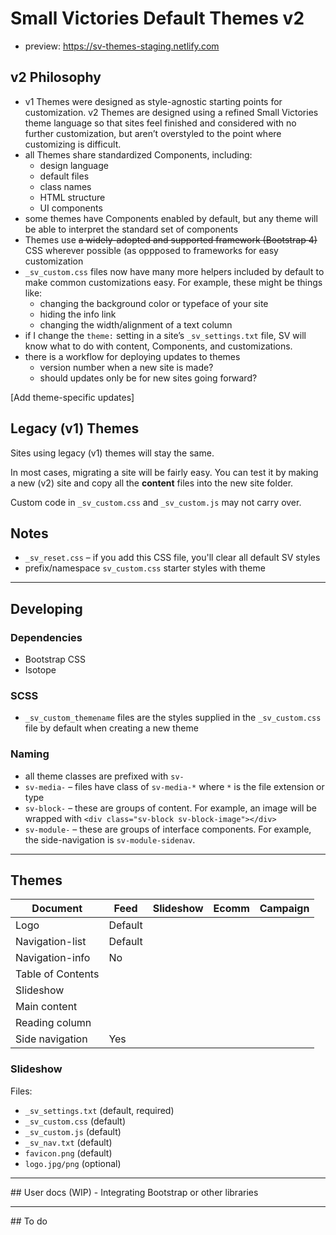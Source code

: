 # Small Victories Default Themes v2
+ preview: https://sv-themes-staging.netlify.com

## v2 Philosophy
+ v1 Themes were designed as style-agnostic starting points for customization. v2 Themes are designed using a refined Small Victories theme language so that sites feel finished and considered with no further customization, but aren’t overstyled to the point where customizing is difficult.
+ all Themes share standardized Components, including:
  + design language
  + default files
  + class names
  + HTML structure
  + UI components
+ some themes have Components enabled by default, but any theme will be able to interpret the standard set of components
+ Themes use ~~a widely-adopted and supported framework (Bootstrap 4)~~ CSS wherever possible (as oppposed to frameworks for easy customization
+ `_sv_custom.css` files now have many more helpers included by default to make common customizations easy. For example, these might be things like:
  + changing the background color or typeface of your site
  + hiding the info link
  + changing the width/alignment of a text column
+ if I change the `theme:` setting in a site’s `_sv_settings.txt` file, SV will know what to do with content, Components, and customizations.
+ there is a workflow for deploying updates to themes
  + version number when a new site is made?
  + should updates only be for new sites going forward?

[Add theme-specific updates]

## Legacy (v1) Themes
Sites using legacy (v1) themes will stay the same.

In most cases, migrating a site will be fairly easy. You can test it by making a new (v2) site and copy all the **content** files into the new site folder.

Custom code in `_sv_custom.css` and `_sv_custom.js` may not carry over.

## Notes
+ `_sv_reset.css` – if you add this CSS file, you'll clear all default SV styles
+ prefix/namespace `sv_custom.css` starter styles with theme

<hr>

## Developing

### Dependencies
- Bootstrap CSS
- Isotope

### SCSS
- `_sv_custom_themename` files are the styles supplied in the `_sv_custom.css` file by default when creating a new theme

### Naming
- all theme classes are prefixed with `sv-`
- `sv-media-` – files have class of `sv-media-*` where `*` is the file extension or type
- `sv-block-` – these are groups of content. For example, an image will be wrapped with `<div class="sv-block sv-block-image"></div>`
- `sv-module-` – these are groups of interface components. For example, the side-navigation is `sv-module-sidenav`.

<hr>

## Themes

| Document  |  Feed | Slideshow  |  Ecomm |  Campaign |
|---|---|---|---|---|
| Logo  | Default  |   |   |   |
| Navigation-list  | Default  |   |   |   |
| Navigation-info  | No  |   |   |   |
| Table of Contents  |   |   |   |   |
| Slideshow  |   |   |   |   |
| Main content  |   |   |   |   |
| Reading column  |   |   |   |   |
| Side navigation  | Yes  |   |   |   |

### Slideshow

Files:
- `_sv_settings.txt` (default, required)
- `_sv_custom.css` (default)
- `_sv_custom.js` (default)
- `_sv_nav.txt` (default)
- `favicon.png` (default)
- `logo.jpg/png` (optional)

<hr>
## User docs (WIP)
- Integrating Bootstrap or other libraries

<hr>
## To do
